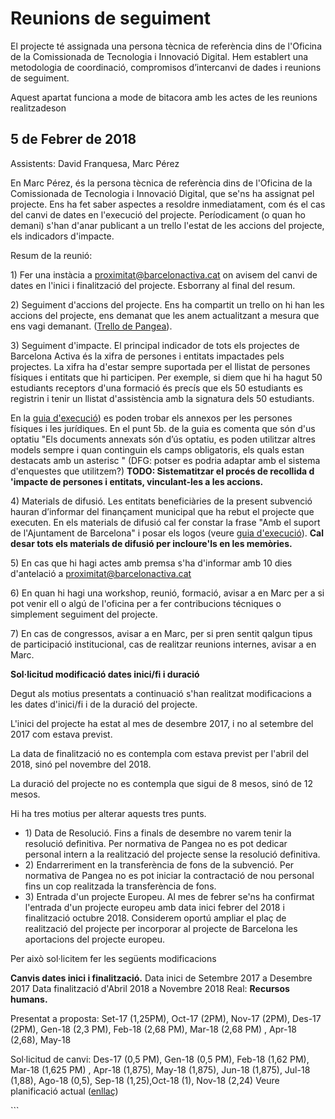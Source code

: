 # Reunions de seguiment

El projecte té assignada una persona tècnica de referència dins de l'Oficina de la Comissionada de Tecnologia i Innovació Digital. Hem establert una metodologia de coordinació, compromisos d’intercanvi de dades i reunions de seguiment.

Aquest apartat funciona a mode de bitacora amb les actes de les reunions realitzadeson

## 5 de Febrer de 2018

Assistents: David Franquesa, Marc Pérez

En Marc Pérez, és la persona tècnica de referència dins de l'Oficina de la Comissionada de Tecnologia i Innovació Digital, que se'ns ha assignat pel projecte. Ens ha fet saber aspectes a resoldre inmediatament, com és el cas del canvi de dates en l'execució del projecte. Períodicament \(o quan ho demani\) s'han d'anar publicant a un trello l'estat de les accions del projecte, els indicadors d'impacte.

Resum de la reunió:

1\) Fer una instàcia a proximitat@barcelonactiva.cat on avisem del canvi de dates en l'inici i finalització del projecte. Esborrany al final del resum.

2\) Seguiment d'accions del projecte. Ens ha compartit un trello on hi han les accions del projecte, ens demanat que les anem actualitzant a mesura que ens vagi demanant. \([Trello de Pangea](https://trello.com/b/abKZkQcC/pangea)\).

3\) Seguiment d'impacte. El principal indicador de tots els projectes de Barcelona Activa és la xifra de persones i entitats impactades pels projectes. La xifra ha d'estar sempre suportada per el llistat de persones físiques i entitats que hi participen. Per exemple, si diem que hi ha hagut 50 estudiants receptors d'una formació és precís que els 50 estudiants es registrin i tenir un llistat d'assistència amb la signatura dels 50 estudiants.

En la [guia d'execució](../guies-i-consultes/guia-dexecucio-del-projecte.md)\) es poden trobar els annexos per les persones físiques i les jurídiques. En el punt 5b. de la guia es comenta que són d'us optatiu "Els documents annexats són d’ús optatiu, es poden utilitzar altres models sempre i quan continguin els camps obligatoris, els quals estan destacats amb un asterisc " \(DFG: potser es podria adaptar amb el sistema d'enquestes que utilitzem?\) **TODO: Sistematitzar el procés de recollida d 'impacte de persones i entitats, vinculant-les a les accions.** 

4\) Materials de difusió. Les entitats beneficiàries de la present subvenció hauran d’informar del finançament municipal que ha rebut el projecte que executen. En els materials de difusió cal fer constar la frase "Amb el suport de l'Ajuntament de Barcelona" i posar els logos \(veure [guia d'execució](../guies-i-consultes/guia-dexecucio-del-projecte.md)\). **Cal desar tots els materials de difusió per incloure'ls en les memòries.** 

5\) En cas que hi hagi actes amb premsa s'ha d'informar amb 10 dies d'antelació a [proximitat@barcelonactiva.cat](mailto:proximitat@barcelonactiva.cat)

6\) En quan hi hagi una workshop, reunió, formació, avisar a en Marc per a si pot venir ell o algú de l'oficina per a fer contribucions técniques o simplement seguiment del projecte.

7\) En cas de congressos, avisar a en Marc, per si pren sentit qalgun tipus de participació institucional, cas de realitzar reunions internes, avisar a en Marc.

**Sol·licitud modificació dates inici/fi i duració**

Degut als motius presentats a continuació s'han realitzat modificacions a les dates d'inici/fi i de la duració del projecte.

L'inici del projecte ha estat al mes de desembre 2017, i no al setembre del 2017 com estava previst.

La data de finalització no es contempla com estava previst per l'abril del 2018, sinó pel novembre del 2018.

La duració del projecte no es contempla que sigui de 8 mesos, sinó de 12 mesos.

Hi ha tres motius per alterar aquests tres punts.

* 1\) Data de Resolució. Fins a finals de desembre no varem tenir la resolució definitiva. Per normativa de Pangea no es pot dedicar personal intern a la realització del projecte sense la resolució definitiva.
* 2\) Endarreriment en la transferència de fons de la subvenció. Per normativa de Pangea no es pot iniciar la contractació de nou personal fins un cop realitzada la transferència de fons.
* 3\) Entrada d'un projecte Europeu. Al mes de febrer se'ns ha confirmat l'entrada d'un projecte europeu amb data inici febrer del 2018 i finalització octubre 2018. Considerem oportú ampliar el plaç de realització del projecte per incorporar al projecte de Barcelona les aportacions del projecte europeu.

Per això sol·licitem fer les següents modificacions

**Canvis dates inici i finalització.** Data inici de Setembre 2017 a Desembre 2017 Data finalització d'Abril 2018 a Novembre 2018 Real: **Recursos humans.**

Presentat a proposta: Set-17 \(1,25PM\), Oct-17 \(2PM\), Nov-17 \(2PM\), Des-17 \(2PM\), Gen-18 \(2,3 PM\), Feb-18 \(2,68 PM\), Mar-18 \(2,68 PM\) , Apr-18 \(2,68\), May-18

Sol·licitud de canvi: Des-17 \(0,5 PM\), Gen-18 \(0,5 PM\), Feb-18 \(1,62 PM\), Mar-18 \(1,625 PM\) , Apr-18 \(1,875\), May-18 \(1,875\), Jun-18 \(1,875\), Jul-18 \(1,88\), Ago-18 \(0,5\), Sep-18 \(1,25\),Oct-18 \(1\), Nov-18 \(2,24\) Veure planificació actual \([enllaç](../proposta-lliurada/recursos-humans.md)\)

\`\`\`

